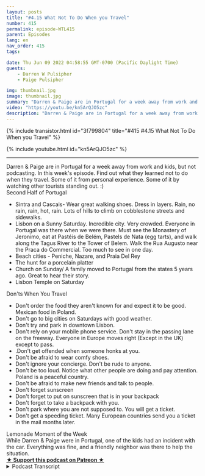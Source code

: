 ```yaml
---
layout: posts
title: "#4.15 What Not To Do When you Travel"
number: 415
permalink: episode-WTL415
parent: Episodes
lang: en
nav_order: 415
tags:

date: Thu Jun 09 2022 04:58:55 GMT-0700 (Pacific Daylight Time)
guests:
    - Darren W Pulsipher
    - Paige Pulsipher

img: thumbnail.jpg
image: thumbnail.jpg
summary: "Darren & Paige are in Portugal for a week away from work and kids, but not podcasting. In this week's episode. Find out what they learned not to do when they travel. Some of it from personal experience. Some of it by watching other tourists standing out. :)"
video: "https://youtu.be/kn5ArQJO5zc"
description: "Darren & Paige are in Portugal for a week away from work and kids, but not podcasting. In this week's episode. Find out what they learned not to do when they travel. Some of it from personal experience. Some of it by watching other tourists standing out. :)"
---
```


<div>
{% include transistor.html id="3f799804" title="#415 #4.15 What Not To Do When you Travel" %}

{% include youtube.html id="kn5ArQJO5zc" %}
</div>

---

<html><head></head><body><div>Darren &amp; Paige are in Portugal for a week away from work and kids, but not podcasting. In this week's episode. Find out what they learned not to do when they travel. Some of it from personal experience. Some of it by watching other tourists standing out. :)</div><div>Second Half of Portugal</div><ul><li>Sintra and Cascais- Wear great walking shoes. Dress in layers. Rain, no rain, rain, hot, rain. Lots of hills to climb on cobblestone streets and sidewalks.</li><li>Lisbon on a Sunny Saturday. Incredible city. Very crowded. Everyone in Portugal was there when we were there. Must see the Monastery of Jeronimo, eat at Pastéis de Belém, Pastels de Nata (egg tarts), and walk along the Tagus River to the Tower of Belem. Walk the Rua Augusto near the Praca do Commercial. Too much to see in one day.</li><li>Beach cities - Peniche, Nazare, and Praia Del Rey</li><li>The hunt for a porcelain platter&nbsp;</li><li>Church on Sunday/ A family moved to Portugal from the states 5 years ago. Great to hear their story.</li><li>Lisbon Temple on Saturday</li></ul><div>Don'ts When You Travel</div><ul><li>Don't order the food they aren't known for and expect it to be good. Mexican food in Poland.</li><li>Don't go to big cities on Saturdays with good weather.</li><li>Don't try and park in downtown Lisbon.</li><li>Don't rely on your mobile phone service. Don't stay in the passing lane on the freeway. Everyone in Europe moves right (Except in the UK) except to pass.</li><li>.Don't get offended when someone honks at you.</li><li>Don't be afraid to wear comfy shoes.</li><li>Don't ignore your concierge. Don't be rude to anyone.</li><li>Don't be too loud. Notice what other people are doing and pay attention. Poland is a peaceful country.</li><li>Don't be afraid to make new friends and talk to people.</li><li>Don't forget sunscreen</li><li>Don't forget to put on sunscreen that is in your backpack</li><li>Don't forget to take a backpack with you.</li><li>Don't park where you are not supposed to. You will get a ticket.</li><li>Don't get a speeding ticket. Many European countries send you a ticket in the mail months later.</li></ul><div>Lemonade Moment of the Week</div><div>While Darren &amp; Paige were in Portugal, one of the kids had an incident with the car. Everything was fine, and a friendly neighbor was there to help the situation.</div>
<strong>
  <a href="https://www.patreon.com/wheresthelemonade" target="_donate" rel="payment" title="★ Support this podcast on Patreon ★">★ Support this podcast on Patreon ★</a>
</strong></body></html>

<details>
<summary> Podcast Transcript </summary>

<p></p>

</details>
